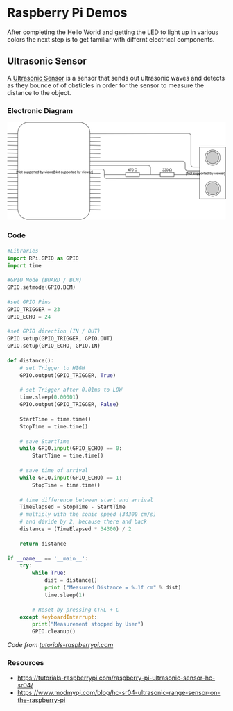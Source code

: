 # Raspberry Pi Demos

After completing the Hello World and getting the LED to light up in various colors the next step is to get familiar
with differnt electrical components.

## Ultrasonic Sensor

A [Ultrasonic Sensor](https://www.modmypi.com/blog/hc-sr04-ultrasonic-range-sensor-on-the-raspberry-pi) is a sensor that
sends out ultrasonic waves and detects as they bounce of of obsticles in order for the sensor to measure the distance to the
object.

### Electronic Diagram

![Raspberry Pi Ultrasonic Sensor Diagram](images/raspberry_ultrasonic_diagram.svg)

### Code

```python
#Libraries
import RPi.GPIO as GPIO
import time
 
#GPIO Mode (BOARD / BCM)
GPIO.setmode(GPIO.BCM)
 
#set GPIO Pins
GPIO_TRIGGER = 23
GPIO_ECHO = 24
 
#set GPIO direction (IN / OUT)
GPIO.setup(GPIO_TRIGGER, GPIO.OUT)
GPIO.setup(GPIO_ECHO, GPIO.IN)
 
def distance():
    # set Trigger to HIGH
    GPIO.output(GPIO_TRIGGER, True)
 
    # set Trigger after 0.01ms to LOW
    time.sleep(0.00001)
    GPIO.output(GPIO_TRIGGER, False)
 
    StartTime = time.time()
    StopTime = time.time()
 
    # save StartTime
    while GPIO.input(GPIO_ECHO) == 0:
        StartTime = time.time()
 
    # save time of arrival
    while GPIO.input(GPIO_ECHO) == 1:
        StopTime = time.time()
 
    # time difference between start and arrival
    TimeElapsed = StopTime - StartTime
    # multiply with the sonic speed (34300 cm/s)
    # and divide by 2, because there and back
    distance = (TimeElapsed * 34300) / 2
 
    return distance
 
if __name__ == '__main__':
    try:
        while True:
            dist = distance()
            print ("Measured Distance = %.1f cm" % dist)
            time.sleep(1)
 
        # Reset by pressing CTRL + C
    except KeyboardInterrupt:
        print("Measurement stopped by User")
        GPIO.cleanup()
```
*Code from [tutorials-raspberrypi.com](https://tutorials-raspberrypi.com/raspberry-pi-ultrasonic-sensor-hc-sr04/)*

### Resources
* https://tutorials-raspberrypi.com/raspberry-pi-ultrasonic-sensor-hc-sr04/
* https://www.modmypi.com/blog/hc-sr04-ultrasonic-range-sensor-on-the-raspberry-pi
